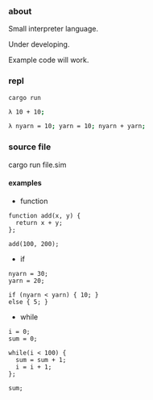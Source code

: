 ### about
Small interpreter language.

Under developing.

Example code will work.

### repl
```
cargo run
```
```sh
λ 10 + 10;
```
```sh
λ nyarn = 10; yarn = 10; nyarn + yarn;
```

### source file
cargo run file.sim


#### examples
- function
```
function add(x, y) {
  return x + y;
};

add(100, 200);
```

- if
```
nyarn = 30;
yarn = 20;

if (nyarn < yarn) { 10; }
else { 5; }
```

- while
```
i = 0;
sum = 0;

while(i < 100) {
  sum = sum + 1;
  i = i + 1;
};

sum;
```
